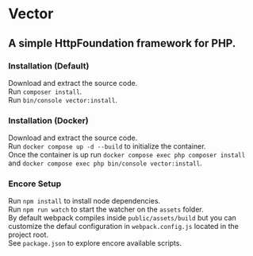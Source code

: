 # Vector
## A simple HttpFoundation framework for PHP.  

### Installation (Default)
Download and extract the source code.  
Run `` composer install ``.  
Run `` bin/console vector:install ``.  

### Installation (Docker)
Download and extract the source code.  
Run `` docker compose up -d --build `` to initialize the container.  
Once the container is up run `` docker compose exec php composer install `` and `` docker compose exec php bin/console vector:install ``.  

### Encore Setup
Run `` npm install `` to install node dependencies.  
Run `` npm run watch ``  to start the watcher on the `` assets `` folder.  
By default webpack compiles inside `` public/assets/build `` but you can customize the defaul configuration in `` webpack.config.js `` located in the project root.  
See `` package.json `` to explore encore available scripts.  